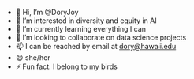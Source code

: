 - 👋 Hi, I’m @DoryJoy
- 👀 I’m interested in diversity and equity in AI
- 🌱 I’m currently learning everything I can
- 💞️ I’m looking to collaborate on data science projects
- 📫 I can be reached by email at dory@hawaii.edu 
- 😄 she/her
- ⚡ Fun fact: I belong to my birds
<!---
DoryJoy/DoryJoy is a ✨ special ✨ repository because its `README.md` (this file) appears on your GitHub profile.
You can click the Preview link to take a look at your changes.
--->
